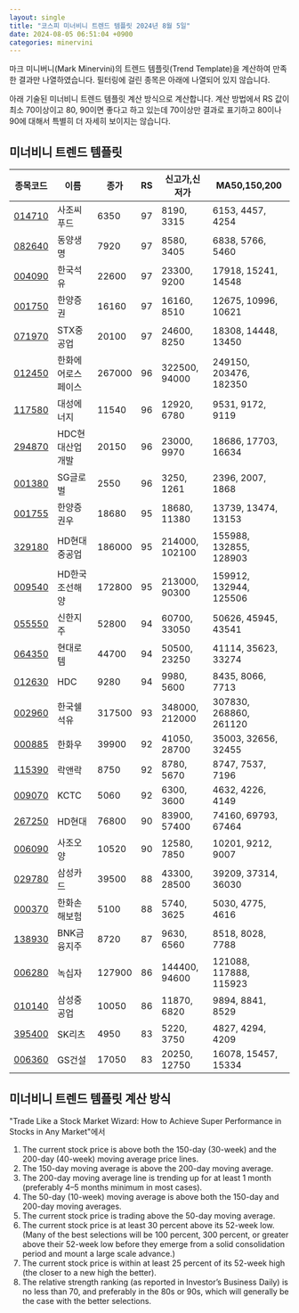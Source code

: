 ```yaml
---
layout: single
title: "코스피 미너비니 트렌드 템플릿 2024년 8월 5일"
date: 2024-08-05 06:51:04 +0900
categories: minervini
---
```

마크 미니버니(Mark Minervini)의 트렌드 템플릿(Trend Template)을 계산하여 만족한 결과만 나열하였습니다. 필터링에 걸린 종목은 아래에 나열되어 있지 않습니다.

아래 기술된 미너비니 트렌드 템플릿 계산 방식으로 계산합니다. 계산 방법에서 RS 값이 최소 70이상이고 80, 90이면 좋다고 하고 있는데 70이상만 결과로 표기하고 80이나 90에 대해서 특별히 더 자세히 보이지는 않습니다.

## 미너비니 트렌드 템플릿

|종목코드|이름|종가|RS|신고가,신저가|MA50,150,200|
|------|---|---|--|---------|------------|
|[014710](https://finance.daum.net/quotes/A014710)|사조씨푸드|6350|97|8190, 3315|6153, 4457, 4254|
|[082640](https://finance.daum.net/quotes/A082640)|동양생명|7920|97|8580, 3405|6838, 5766, 5460|
|[004090](https://finance.daum.net/quotes/A004090)|한국석유|22600|97|23300, 9200|17918, 15241, 14548|
|[001750](https://finance.daum.net/quotes/A001750)|한양증권|16160|97|16160, 8510|12675, 10996, 10621|
|[071970](https://finance.daum.net/quotes/A071970)|STX중공업|20100|97|24600, 8250|18308, 14448, 13450|
|[012450](https://finance.daum.net/quotes/A012450)|한화에어로스페이스|267000|96|322500, 94000|249150, 203476, 182350|
|[117580](https://finance.daum.net/quotes/A117580)|대성에너지|11540|96|12920, 6780|9531, 9172, 9119|
|[294870](https://finance.daum.net/quotes/A294870)|HDC현대산업개발|20150|96|23000, 9970|18686, 17703, 16634|
|[001380](https://finance.daum.net/quotes/A001380)|SG글로벌|2550|96|3250, 1261|2396, 2007, 1868|
|[001755](https://finance.daum.net/quotes/A001755)|한양증권우|18680|95|18680, 11380|13739, 13474, 13153|
|[329180](https://finance.daum.net/quotes/A329180)|HD현대중공업|186000|95|214000, 102100|155988, 132855, 128903|
|[009540](https://finance.daum.net/quotes/A009540)|HD한국조선해양|172800|95|213000, 90300|159912, 132944, 125506|
|[055550](https://finance.daum.net/quotes/A055550)|신한지주|52800|94|60700, 33050|50626, 45945, 43541|
|[064350](https://finance.daum.net/quotes/A064350)|현대로템|44700|94|50500, 23250|41114, 35623, 33274|
|[012630](https://finance.daum.net/quotes/A012630)|HDC|9280|94|9980, 5600|8435, 8066, 7713|
|[002960](https://finance.daum.net/quotes/A002960)|한국쉘석유|317500|93|348000, 212000|307830, 268860, 261120|
|[000885](https://finance.daum.net/quotes/A000885)|한화우|39900|92|41050, 28700|35003, 32656, 32455|
|[115390](https://finance.daum.net/quotes/A115390)|락앤락|8750|92|8780, 5670|8747, 7537, 7196|
|[009070](https://finance.daum.net/quotes/A009070)|KCTC|5060|92|6300, 3600|4632, 4226, 4149|
|[267250](https://finance.daum.net/quotes/A267250)|HD현대|76800|90|83900, 57400|74160, 69793, 67464|
|[006090](https://finance.daum.net/quotes/A006090)|사조오양|10520|90|12580, 7850|10201, 9212, 9007|
|[029780](https://finance.daum.net/quotes/A029780)|삼성카드|39500|88|43300, 28500|39209, 37314, 36030|
|[000370](https://finance.daum.net/quotes/A000370)|한화손해보험|5100|88|5740, 3625|5030, 4775, 4616|
|[138930](https://finance.daum.net/quotes/A138930)|BNK금융지주|8720|87|9630, 6560|8518, 8028, 7788|
|[006280](https://finance.daum.net/quotes/A006280)|녹십자|127900|86|144400, 94600|121088, 117888, 115923|
|[010140](https://finance.daum.net/quotes/A010140)|삼성중공업|10050|86|11870, 6820|9894, 8841, 8529|
|[395400](https://finance.daum.net/quotes/A395400)|SK리츠|4950|83|5220, 3750|4827, 4294, 4209|
|[006360](https://finance.daum.net/quotes/A006360)|GS건설|17050|83|20250, 12750|16078, 15457, 15334|

## 미너비니 트렌드 템플릿 계산 방식

"Trade Like a Stock Market Wizard: How to Achieve Super Performance in Stocks in Any Market"에서

 1. The current stock price is above both the 150-day (30-week) and the 200-day (40-week) moving average price lines.
 1. The 150-day moving average is above the 200-day moving average.
 1. The 200-day moving average line is trending up for at least 1 month (preferably 4–5 months minimum in most cases).
 1. The 50-day (10-week) moving average is above both the 150-day and 200-day moving averages.
 1. The current stock price is trading above the 50-day moving average.
 1. The current stock price is at least 30 percent above its 52-week low. (Many of the best selections will be 100 percent, 300 percent, or greater above their 52-week low before they emerge from a solid consolidation period and mount a large scale advance.)
 1. The current stock price is within at least 25 percent of its 52-week high (the closer to a new high the better).
 1. The relative strength ranking (as reported in Investor’s Business Daily) is no less than 70, and preferably in the 80s or 90s, which will generally be the case with the better selections.
